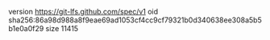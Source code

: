 version https://git-lfs.github.com/spec/v1
oid sha256:86a98d988a8f9eae69ad1053cf4cc9cf79321b0d340638ee308a5b5b1e0a0f29
size 11415
